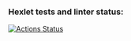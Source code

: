 ### Hexlet tests and linter status:
[![Actions Status](https://github.com/CrockDaly/java-project-61/actions/workflows/hexlet-check.yml/badge.svg)](https://github.com/CrockDaly/java-project-61/actions)
